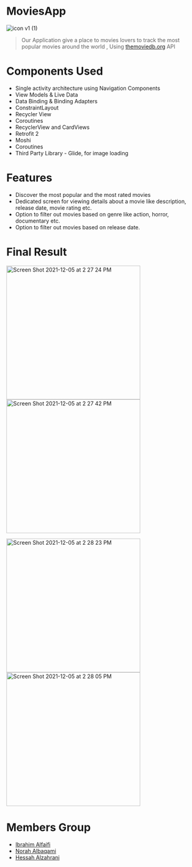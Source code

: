 # MoviesApp

![icon v1 (1)](https://github.com/noraGlowin/MoviesApp/blob/master/app/src/main/res/drawable/icon.jpg?raw=true)



> Our Application give a place to movies lovers to track the most popular movies around the world , Using [themoviedb.org](https://www.themoviedb.org) API

# Components Used
- Single activity architecture using Navigation Components
- View Models & Live Data
- Data Binding & Binding Adapters
- ConstraintLayout
- Recycler View
- Coroutines
- RecyclerView and CardViews
- Retrofit 2
- Moshi
- Coroutines
- Third Party Library - Glide, for image loading
# Features
- Discover the most popular and the most rated movies
- Dedicated screen for viewing details about a movie like description, release date, movie rating etc.
- Option to filter out movies based on genre like action, horror, documentary etc.
- Option to filter out movies based on release date.


# Final Result


<img width="350" alt="Screen Shot 2021-12-05 at 2 27 24 PM" src="https://github.com/noraGlowin/MoviesApp/blob/master/app/src/main/res/drawable/screentwo.jpg?raw=true"> <img width="350" alt="Screen Shot 2021-12-05 at 2 27 42 PM" src="https://github.com/noraGlowin/MoviesApp/blob/master/app/src/main/res/drawable/screenone.jpg?raw=true">

<img width="350" alt="Screen Shot 2021-12-05 at 2 28 23 PM" src="https://github.com/noraGlowin/MoviesApp/blob/master/app/src/main/res/drawable/time.gif?raw=true"> <img width="350" alt="Screen Shot 2021-12-05 at 2 28 05 PM" src="https://github.com/noraGlowin/MoviesApp/blob/master/app/src/main/res/drawable/filter.gif?raw=true">



# Members Group 

- [Ibrahim Alfaifi](https://github.com/Ibrahim-FJ)
- [Norah Albaqami](https://github.com/noraGlowin) 
- [Hessah Alzahrani](https://github.com/HessahAlzahrani)


